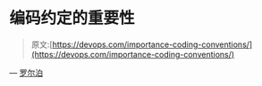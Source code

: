 # 编码约定的重要性

> 原文:[https://devops.com/importance-coding-conventions/](https://devops.com/importance-coding-conventions/)

— [罗尔泊](https://devops.com/author/breselman/)